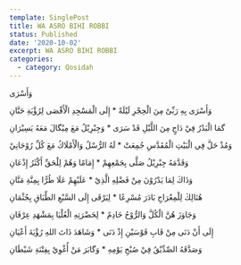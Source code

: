 ```yaml
---
template: SinglePost
title: WA ASRO BIHI ROBBI
status: Published
date: '2020-10-02'
excerpt: WA ASRO BIHI ROBBI
categories:
  - category: Qosidah
---
```


وَأَسْرَی 

وَأَسْرَی بِهِ رَبِّیْ مِنَ الْحِجْرِ لَيْلَةً * إِلَی الْمَسْجِدِ الْأَقْصَی لِرُؤْيَةِ حَنَّانِ

گمَا الْبَدْرُ فِيْ دَاجٍ مِنَ اللَّيْلِ قَدْ سَرَی * وَجِبْرِيْلُ مَعَ مِيْگالَ مَعَهُ يَسِيْرَانِ

وَمُذْ حَلَّ فِي الْبَيْتِ الْمُقَدَّسِ جُمِعَتْ * لَهُ الرُّسْلُ وَالْأَمْلَاكُ مَعَ کُلِّ رُوْحَانِيْ

وَقَدَّمَهُ جِبْرِيْلُ صَلَّی بِجَمْعِهِمْ * إِمَامًا وَهُمْ لِلْحَقِّ أَکْثَرُ إِذْعَانِ

وَذَاكَ لِمَا يَدْرُوْنَ مِنْ فَضْلِهِ الَّذِيْ * عَلَيْهِمْ عَلَا طُرًّا بِمِنَّةِ مَنَّانِ

هُنَالِكَ لِلْمِعْرَاجِ بَادَرَ مُسْرِعًا * لِيَرْقَی إِلَی السَّبْعِ الطِّبَاقِ بِجُثْمَانِ

وَجَاوَزَ هُنَّ الْکُلَّ وَالرُّوْحُ خَادِمٌ * لِحَضْرَتِهِ الْعُلْيَا بِمَشْهَدِ عِرْفَانِ

إِلَی أَنْ دَنَی مِنْ قَابِ قَوْسَيْنِ إِذْ دَنَی * وَشَاهَدَ ذَاتَ اللهِ رُؤْيَةَ أَعْيَانِ

وَصَدَّقَهُ الصِّدِّيْقُ فِيْ صُبْحِ يَوْمِهِ * وَگابَرَ مَنْ أُغْوِيْ بِفِتْنَةِ شَيْطَانِ


